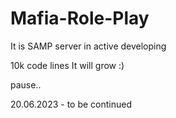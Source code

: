 # Mafia-Role-Play
It is SAMP server in active developing 

10k code lines
It will grow
:)

pause..

20.06.2023 - to be continued
